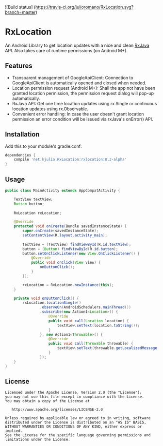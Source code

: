 ![Build status]
(https://travis-ci.org/julioromano/RxLocation.svg?branch=master)

# RxLocation

An Android Library to get location updates with a nice and clean [RxJava](https://github.com/ReactiveX/RxJava) API. Also takes care of runtime permissions (on Android M+).

## Features
 - Transparent management of GoogleApiClient: Connection to GoogleApiClient is automatically opened and closed when needed.
 - Location permission request (Android M+): Shall the app not have been granted location permission, the permission request dialog will pop-up automatically.
 - RxJava API: Get one time location updates using rx.Single or continuous location updates using rx.Observable.
 - Convenient error handling: In case the user doesn't grant location permission an error condition will be issued via rxJava's onError() API.

## Installation

Add this to your module's gradle.conf:

```groovy
dependencies {
    compile 'net.kjulio.RxLocation:rxlocation:0.3-alpha'
}
```

## Usage

```java
public class MainActivity extends AppCompatActivity {

    TextView textView;
    Button button;
    
    RxLocation rxLocation;

    @Override
    protected void onCreate(Bundle savedInstanceState) {
        super.onCreate(savedInstanceState);
        setContentView(R.layout.activity_main);
        
        textView = (TextView) findViewById(R.id.textView);
        button = (Button) findViewById(R.id.button);
        button.setOnClickListener(new View.OnClickListener() {
            @Override
            public void onClick(View view) {
                onButtonClick();
            }
        });

        rxLocation = RxLocation.newInstance(this);
    }

    private void onButtonClick() {
        rxLocation.locationSingle()
                .observeOn(AndroidSchedulers.mainThread())
                .subscribe(new Action1<Location>() {
                    @Override
                    public void call(Location location) {
                        textView.setText(location.toString());
                    }
                }, new Action1<Throwable>() {
                    @Override
                    public void call(Throwable throwable) {
                        textView.setText(throwable.getLocalizedMessage());
                    }
                });
    }
}
```

## License

    Licensed under the Apache License, Version 2.0 (the "License");
    you may not use this file except in compliance with the License.
    You may obtain a copy of the License at

       http://www.apache.org/licenses/LICENSE-2.0

    Unless required by applicable law or agreed to in writing, software
    distributed under the License is distributed on an "AS IS" BASIS,
    WITHOUT WARRANTIES OR CONDITIONS OF ANY KIND, either express or implied.
    See the License for the specific language governing permissions and
    limitations under the License.
